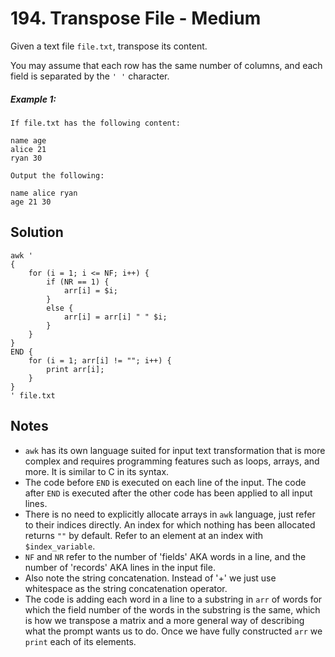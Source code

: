 # 194. Transpose File - Medium

Given a text file `file.txt`, transpose its content.

You may assume that each row has the same number of columns, and each field is separated by the `' '` character.

##### Example 1:

```
If file.txt has the following content:

name age
alice 21
ryan 30

Output the following:

name alice ryan
age 21 30
```

## Solution

```
awk '
{
    for (i = 1; i <= NF; i++) {
        if (NR == 1) {
            arr[i] = $i;
        }
        else {
            arr[i] = arr[i] " " $i;
        }
    }
}
END {
    for (i = 1; arr[i] != ""; i++) {
        print arr[i];
    }
}
' file.txt
```

## Notes
- `awk` has its own language suited for input text transformation that is more complex and requires programming features such as loops, arrays, and more. It is similar to C in its syntax.
- The code before `END` is executed on each line of the input. The code after `END` is executed after the other code has been applied to all input lines.
- There is no need to explicitly allocate arrays in `awk` language, just refer to their indices directly. An index for which nothing has been allocated returns `""` by default. Refer to an element at an index with `$index_variable`.
- `NF` and `NR` refer to the number of 'fields' AKA words in a line, and the number of 'records' AKA lines in the input file.
- Also note the string concatenation. Instead of '+' we just use whitespace as the string concatenation operator.
- The code is adding each word in a line to a substring in `arr` of words for which the field number of the words in the substring is the same, which is how we transpose a matrix and a more general way of describing what the prompt wants us to do. Once we have fully constructed `arr` we `print` each of its elements.